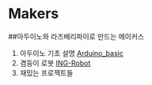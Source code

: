 # Makers
##아두이노와 라즈베리파이로 만드는 메이커스  
1. 아두이노 기초 설명 [Arduino_basic](https://github.com/alscjf909/Arduino_basic)
2. 겸둥이 로봇 [ING-Robot](https://github.com/alscjf909/ING-Robot)
3. 재밌는 프로젝트들

